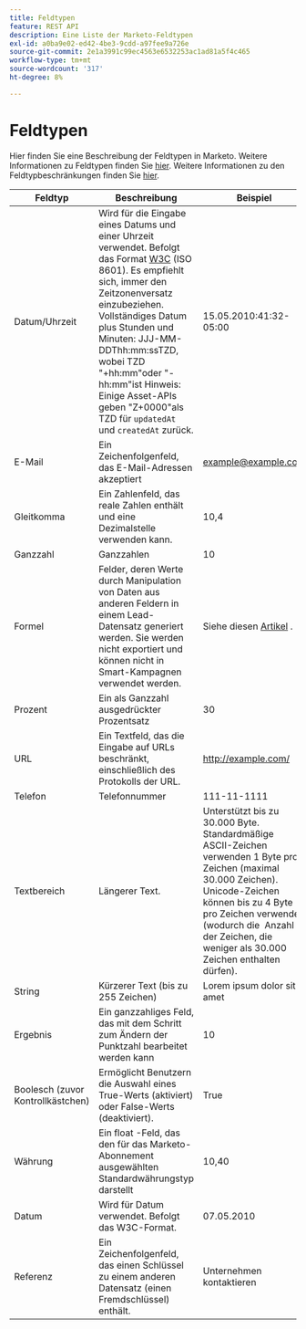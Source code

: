 ```yaml
---
title: Feldtypen
feature: REST API
description: Eine Liste der Marketo-Feldtypen
exl-id: a0ba9e02-ed42-4be3-9cdd-a97fee9a726e
source-git-commit: 2e1a3991c99ec4563e6532253ac1ad81a5f4c465
workflow-type: tm+mt
source-wordcount: '317'
ht-degree: 8%

---
```


# Feldtypen

Hier finden Sie eine Beschreibung der Feldtypen in Marketo. Weitere Informationen zu Feldtypen finden Sie [hier](https://experienceleague.adobe.com/en/docs/marketo/using/product-docs/administration/field-management/custom-field-type-glossary). Weitere Informationen zu den Feldtypbeschränkungen finden Sie [hier](https://nation.marketo.com/t5/knowledgebase/marketo-field-limits-by-field-type/ta-p/251613).

| Feldtyp | Beschreibung | Beispiel |
| --- | --- | --- |
| Datum/Uhrzeit | Wird für die Eingabe eines Datums und einer Uhrzeit verwendet. Befolgt das Format [W3C](https://www.w3.org/TR/NOTE-datetime) (ISO 8601). Es empfiehlt sich, immer den Zeitzonenversatz einzubeziehen. Vollständiges Datum plus Stunden und Minuten: JJJ-MM-DDThh:mm:ssTZD, wobei TZD &quot;+hh:mm&quot;oder &quot;-hh:mm&quot;ist Hinweis: Einige Asset-APIs geben &quot;Z+0000&quot;als TZD für `updatedAt` und `createdAt` zurück. | 15.05.2010:41:32-05:00 |
| E-Mail | Ein Zeichenfolgenfeld, das E-Mail-Adressen akzeptiert | example@example.com |
| Gleitkomma | Ein Zahlenfeld, das reale Zahlen enthält und eine Dezimalstelle verwenden kann. | 10,4 |
| Ganzzahl | Ganzzahlen | 10 |
| Formel | Felder, deren Werte durch Manipulation von Daten aus anderen Feldern in einem Lead-Datensatz generiert werden. Sie werden nicht exportiert und können nicht in Smart-Kampagnen verwendet werden. | Siehe diesen [Artikel](https://experienceleague.adobe.com/en/docs/marketo/using/product-docs/administration/field-management/create-and-use-a-concatenated-string-formula-field) . |
| Prozent | Ein als Ganzzahl ausgedrückter Prozentsatz | 30 |
| URL | Ein Textfeld, das die Eingabe auf URLs beschränkt, einschließlich des Protokolls der URL. | http://example.com/ |
| Telefon | Telefonnummer | 111-11-1111 |
| Textbereich | Längerer Text. | Unterstützt bis zu 30.000 Byte. Standardmäßige ASCII-Zeichen verwenden 1 Byte pro Zeichen (maximal 30.000 Zeichen). Unicode-Zeichen können bis zu 4 Byte pro Zeichen verwenden (wodurch die  Anzahl der Zeichen, die weniger als 30.000 Zeichen enthalten dürfen). |
| String | Kürzerer Text (bis zu 255 Zeichen) | Lorem ipsum dolor sit amet |
| Ergebnis | Ein ganzzahliges Feld, das mit dem Schritt zum Ändern der Punktzahl bearbeitet werden kann | 10 |
| Boolesch (zuvor Kontrollkästchen) | Ermöglicht Benutzern die Auswahl eines True-Werts (aktiviert) oder False-Werts (deaktiviert). | True |
| Währung | Ein float -Feld, das den für das Marketo-Abonnement ausgewählten Standardwährungstyp darstellt | 10,40 |
| Datum | Wird für Datum verwendet. Befolgt das W3C-Format. | 07.05.2010 |
| Referenz | Ein Zeichenfolgenfeld, das einen Schlüssel zu einem anderen Datensatz (einen Fremdschlüssel) enthält. | Unternehmen kontaktieren |
